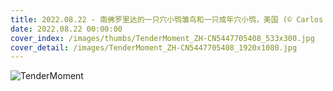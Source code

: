 ```yaml
---
title: 2022.08.22 - 南佛罗里达的一只穴小鸮雏鸟和一只成年穴小鸮，美国 (© Carlos Carreno/Getty Images)
date: 2022.08.22 00:00:00
cover_index: /images/thumbs/TenderMoment_ZH-CN5447705408_533x300.jpg
cover_detail: /images/TenderMoment_ZH-CN5447705408_1920x1080.jpg
---
```


![TenderMoment](/images/TenderMoment_ZH-CN5447705408_1920x1080.jpg)
